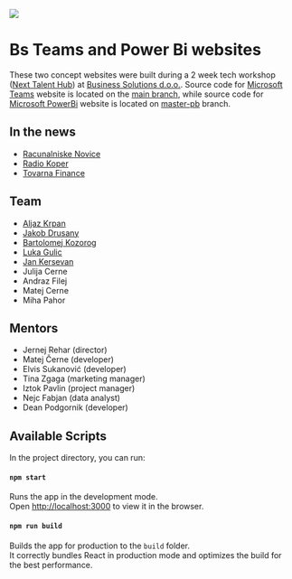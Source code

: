 <img align="center" src="https://i.ibb.co/svPfxh1/60795345-284436088969251-5216148346887995392-o.jpg"></img>

# Bs Teams and Power Bi websites

These two concept websites were built during a 2 week tech workshop ([Next Talent Hub](https://www.talenthub.si/)) at [Business Solutions d.o.o.](https://www.b-s.si/si-si/homepage/). 
Source code for [Microsoft Teams](https://products.office.com/sl-si/microsoft-teams/group-chat-software) website is located on the [main branch](https://github.com/jakic12/bs-teams/tree/master), while source code for [Microsoft PowerBi](https://powerbi.microsoft.com/en-us/) website is located on [master-pb](https://github.com/jakic12/bs-teams/tree/master-pb) branch.


## In the news
- [Racunalniske Novice](https://www.racunalniske-novice.com/novice/sporocila-za-javnost/z-delavnico-next-talent-hub-do-kljucnih-kompetenc-za-uspesno-kariero.html)
- [Radio Koper](https://www.rtvslo.si/radiokoper/novice/next-talent-hub-od-ideje-do-koncnega-izdelka/494066)
- [Tovarna Finance](https://tovarna.finance.si/8950856)

## Team
- [Aljaz Krpan](https://github.com/alkr11)
- [Jakob Drusany](https://github.com/jakic12)
- [Bartolomej Kozorog](https://github.com/bartolomej)
- [Luka Gulic](https://github.com/GulicLuka)
- [Jan Kersevan](https://github.com/JanKerso)
- Julija Cerne
- Andraz Filej
- Matej Cerne
- Miha Pahor

## Mentors
- Jernej Rehar (director)
- Matej Černe (developer)
- Elvis Sukanović (developer)
- Tina Zgaga (marketing manager)
- Iztok Pavlin (project manager)
- Nejc Fabjan (data analyst)
- Dean Podgornik (developer)

## Available Scripts

In the project directory, you can run:

#### `npm start`

Runs the app in the development mode.<br>
Open [http://localhost:3000](http://localhost:3000) to view it in the browser.

#### `npm run build`

Builds the app for production to the `build` folder.<br>
It correctly bundles React in production mode and optimizes the build for the best performance.
